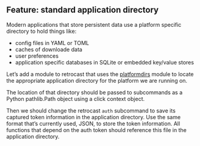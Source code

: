 ## Feature: standard application directory

Modern applications that store persistent data use a platform specific
directory to hold things like:

- config files in YAML or TOML
- caches of downloade data
- user preferences
- application specific databases in SQLite or embedded key/value
  stores
  
Let’s add a module to retrocast that uses the
[platformdirs](https://platformdirs.readthedocs.io/en/latest/) module
to locate the appropriate application directory for the platform we
are running on.

The location of that directory should be passed to subcommands as a Python
pathlib.Path object using a click context object. 

Then we should change the retrocast `auth` subcommand to save its
captured token information in the application directory. Use the same
format that’s currently used, JSON, to store the token
information. All functions that depend on the auth token should
reference this file in the application directory.
